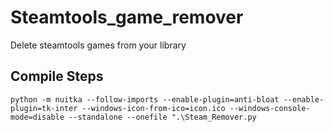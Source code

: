 # Steamtools_game_remover
Delete steamtools games from your library

## Compile Steps 

`python -m nuitka --follow-imports --enable-plugin=anti-bloat --enable-plugin=tk-inter --windows-icon-from-ico=icon.ico --windows-console-mode=disable --standalone --onefile ".\Steam_Remover.py`
